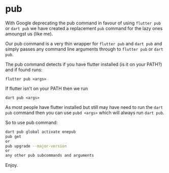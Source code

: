 # pub 

With Google deprecating the pub command in favour of using `flutter pub` or `dart pub`
we have created a replacement `pub` command for the lazy ones amoungst us (like me).

Our pub command is a very thin wrapper for `flutter pub` and `dart pub` and simply
passes any command line arguments through to `flutter pub` or `dart pub`.


The pub command detects if you have flutter installed (is it on your PATH?) and
if found runs:

`flutter pub <args>`

If flutter isn't on your PATH then we run

`dart pub <args>`

As most people have flutter installed but still may have need to run the `dart pub` command
then you can use `pubd <args>` which will always run `dart pub`.

So to use pub command:

```bash
dart pub global activate onepub
pub get
or
pub upgrade --major-version
or
any other pub subcommands and arguments
```

Enjoy.


